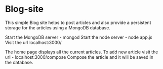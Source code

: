# Blog-site

This simple Blog site helps to post articles and also provide a persistent storage for the articles using a MongoDB database.

Start the MongoDB server -  mongod
Start the node server -  node app.js
Visit the url  localhost:3000/

The home page displays all the current articles.
To add new article visit the url - localhost:3000/compose
Compose the article and it will be saved in the database.
